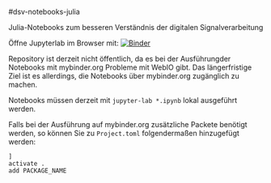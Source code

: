 #dsv-notebooks-julia

Julia-Notebooks zum besseren Verständnis der digitalen Signalverarbeitung

Öffne Jupyterlab im Browser mit:
[![Binder](https://mybinder.org/badge_logo.svg)](https://mybinder.org/v2/gh/gdietl/dsv-notebooks-julia/main?urlpath=lab)

Repository ist derzeit nicht öffentlich, da es bei der Ausführungder Notebooks mit mybinder.org Probleme mit WebIO gibt. Das längerfristige Ziel ist es allerdings, die Notebooks über mybinder.org zugänglich zu machen.

Notebooks müssen derzeit mit `jupyter-lab *.ipynb` lokal ausgeführt werden.

Falls bei der Ausführung auf mybinder.org zusätzliche Packete benötigt werden, so können Sie zu `Project.toml` folgendermaßen hinzugefügt werden:
```
]
activate .
add PACKAGE_NAME
```
